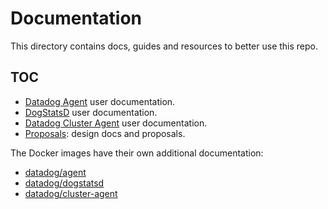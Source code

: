 # Documentation

This directory contains docs, guides and resources to better use this repo.

## TOC

 * [Datadog Agent](agent/README.md) user documentation.
 * [DogStatsD](dogstatsd/README.md) user documentation.
 * [Datadog Cluster Agent](cluster-agent/README.md) user documentation.
 * [Proposals](proposals/README.md): design docs and proposals.

The Docker images have their own additional documentation:

* [datadog/agent](../Dockerfiles/agent/README.md)
* [datadog/dogstatsd](../Dockerfiles/dogstatsd/alpine/README.md)
* [datadog/cluster-agent](../Dockerfiles/cluster-agent/README.md)
